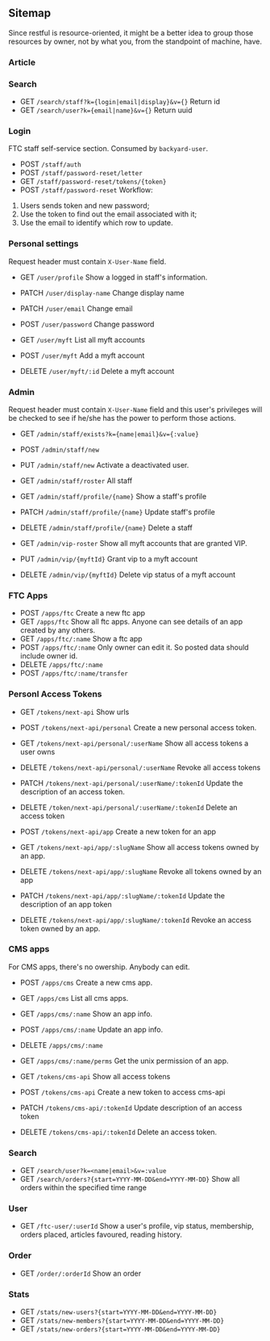 ## Sitemap

Since restful is resource-oriented, it might be a better idea to group those resources by owner, not by what you, from the standpoint of machine, have.

### Article

### Search

* GET `/search/staff?k={login|email|display}&v={}` Return id
* GET `/search/user?k={email|name}&v={}` Return uuid

### Login

FTC staff self-service section. Consumed by `backyard-user`.

* POST `/staff/auth`
* POST `/staff/password-reset/letter`
* GET `/staff/password-reset/tokens/{token}`
* POST `/staff/password-reset`
Workflow:
1. Users sends token and new password;
2. Use the token to find out the email associated with it;
3. Use the email to identify which row to update.

### Personal settings

Request header must contain `X-User-Name` field.

* GET `/user/profile` Show a logged in staff's information.
* PATCH `/user/display-name` Change display name
* PATCH `/user/email` Change email
* POST `/user/password` Change password

* GET `/user/myft` List all myft accounts
* POST `/user/myft` Add a myft account
* DELETE `/user/myft/:id` Delete a myft account

### Admin

Request header must contain `X-User-Name` field and this user's privileges will be checked to see if he/she has the power to perform those actions.

* GET `/admin/staff/exists?k={name|email}&v={:value}`
* POST `/admin/staff/new`
* PUT `/admin/staff/new` Activate a deactivated user.
* GET `/admin/staff/roster` All staff

* GET `/admin/staff/profile/{name}` Show a staff's profile
* PATCH `/admin/staff/profile/{name}` Update staff's profile
* DELETE `/admin/staff/profile/{name}` Delete a staff

* GET `/admin/vip-roster` Show all myft accounts that are granted VIP.
* PUT `/admin/vip/{myftId}` Grant vip to a myft account
* DELETE `/admin/vip/{myftId}` Delete vip status of a myft account

### FTC Apps
* POST `/apps/ftc` Create a new ftc app
* GET `/apps/ftc` Show all ftc apps. Anyone can see details of an app created by any others.
* GET `/apps/ftc/:name` Show a ftc app
* POST `/apps/ftc/:name` Only owner can edit it. So posted data should include owner id.
* DELETE `/apps/ftc/:name`
* POST `/apps/ftc/:name/transfer`

### Personl Access Tokens
* GET `/tokens/next-api` Show urls
* POST `/tokens/next-api/personal` Create a new personal access token.
* GET `/tokens/next-api/personal/:userName` Show all access tokens a user owns
* DELETE `/tokens/next-api/personal/:userName` Revoke all access tokens
* PATCH `/tokens/next-api/personal/:userName/:tokenId` Update the description of an access token.
* DELETE `/token/next-api/personal/:userName/:tokenId` Delete an access token

* POST `/tokens/next-api/app` Create a new token for an app
* GET `/tokens/next-api/app/:slugName` Show all access tokens owned by an app.
* DELETE `/tokens/next-api/app/:slugName` Revoke all tokens owned by an app
* PATCH `/tokens/next-api/app/:slugName/:tokenId` Update the description of an app token
* DELETE `/tokens/next-api/app/:slugName/:tokenId` Revoke an access token owned by an app.

### CMS apps

For CMS apps, there's no owership. Anybody can edit.

* POST `/apps/cms` Create a new cms app.
* GET `/apps/cms` List all cms apps.
* GET `/apps/cms/:name` Show an app info.
* POST `/apps/cms/:name` Update an app info.
* DELETE `/apps/cms/:name`
* GET `/apps/cms/:name/perms` Get the unix permission of an app.

* GET `/tokens/cms-api` Show all access tokens
* POST `/tokens/cms-api` Create a new token to access cms-api
* PATCH `/tokens/cms-api/:tokenId` Update description of an access token
* DELETE `/tokens/cms-api/:tokenId` Delete an access token.

### Search

* GET `/search/user?k=<name|email>&v=:value`
* GET `/search/orders?{start=YYYY-MM-DD&end=YYYY-MM-DD}` Show all orders within the specified time range

### User

* GET `/ftc-user/:userId` Show a user's profile, vip status, membership, orders placed, articles favoured, reading history.

### Order

* GET `/order/:orderId` Show an order

### Stats

* GET `/stats/new-users?{start=YYYY-MM-DD&end=YYYY-MM-DD}`
* GET `/stats/new-members?{start=YYYY-MM-DD&end=YYYY-MM-DD}`
* GET `/stats/new-orders?{start=YYYY-MM-DD&end=YYYY-MM-DD}`